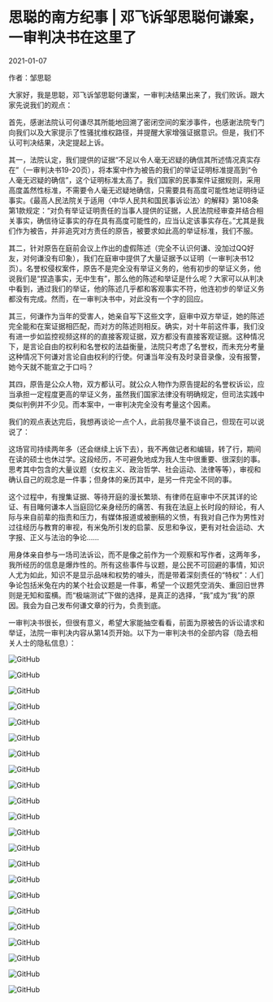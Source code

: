 # 思聪的南方纪事 | 邓飞诉邹思聪何谦案，一审判决书在这里了

2021-01-07

作者：邹思聪

大家好，我是思聪，邓飞诉邹思聪何谦案，一审判决结果出来了，我们败诉。跟大家先说我们的观点：

首先，感谢法院认可何谦尽其所能地回溯了密闭空间的案涉事件，也感谢法院专门向我们以及大家提示了性骚扰维权路径，并提醒大家增强证据意识。但是，我们不认可判决结果，决定提起上诉。

其一，法院认定，我们提供的证据“不足以令人毫无迟疑的确信其所述情况真实存在”（一审判决书19-20页），将本案中作为被告的我们的举证证明标准提高到“令人毫无迟疑的确信”，这个证明标准太高了。我们国家的民事案件证据规则，采用高度盖然性标准，不需要令人毫无迟疑地确信，只需要具有高度可能性地证明待证事实。《最高人民法院关于适用〈中华人民共和国民事诉讼法〉的解释》第108条第1款规定：“对负有举证证明责任的当事人提供的证据，人民法院经审查并结合相关事实，确信待证事实的存在具有高度可能性的，应当认定该事实存在。”尤其是我们作为被告，并非追究对方责任的原告，被要求如此高的举证标准，我们不服。

其二，针对原告在庭前会议上作出的虚假陈述（完全不认识何谦、没加过QQ好友，对何谦没有印象），我们在庭审中提供了大量证据予以证明（一审判决书12页）。名誉权侵权案件，原告不是完全没有举证义务的，他有初步的举证义务，他说我们是“捏造事实，无中生有”，那么他的陈述和举证是什么呢？大家可以从判决中看到，通过我们的举证，他的陈述几乎都和客观事实不符，他连初步的举证义务都没有完成。然而，在一审判决书中，对此没有一个字的回应。

其三，何谦作为当年的受害人，她亲自写下这些文字，庭审中双方举证，她的陈述完全能和在案证据相匹配，而对方的陈述则相反。确实，对十年前这件事，我们没有进一步如监控视频这样的的直接客观证据，双方都没有直接客观证据。这种情况下，是言论自由的权利和名誉权的法益衡量，法院只考虑了名誉权，而未充分考量这种情况下何谦对言论自由权利的行使。何谦当年没有及时录音录像，没有报警，她今天就不能宣之于口吗？

其四，原告是公众人物，双方都认可。就公众人物作为原告提起的名誉权诉讼，应当承担一定程度更高的举证义务，虽然我们国家法律没有明确规定，但司法实践中类似判例并不少见。而本案中，一审判决完全没有考量这个因素。

我们的观点表达完后，我想再谈论一点个人，此前我尽量不谈自己，但现在可以说说了：

这场官司持续两年多（还会继续上诉下去），我不再做记者和编辑，转了行，期间在读的硕士也休过学。这段经历，不可避免地成为我人生中很重要、很深刻的事。思考其中包含的大量议题（女权主义、政治哲学、社会运动、法律等等），审视和确认自己的观念是一件事；但身体的亲历其中，是另一件完全不同的事。

这个过程中，有搜集证据、等待开庭的漫长繁琐、有律师在庭审中不厌其详的论证、有目睹何谦本人当庭回忆亲身经历的痛苦、有我在法庭上长时段的辩论，有人际与来自前辈的指责和压力，有媒体报道或被删稿的义愤，有我对自己作为男性对过往经历与教育的审视，有米兔所引发的启蒙、反思和争议，更有对社会运动、大字报、正义与法治的争论……

用身体亲自参与一场司法诉讼，而不是像之前作为一个观察和写作者，这两年多，我所经历的信息是爆炸性的。所有这些事件与议题，是公民不可回避的事情，知识人尤为如此，知识不是显示品味和权势的噱头，而是带着深刻责任的“特权”：人们争论包括米兔在内的某个社会议题是一件事，希望一个议题凭空消失、重回旧世界则是无知和蛮横。而“极端测试”下做的选择，是真正的选择，“我”成为“我”的原因。我会为自己发布何谦文章的行为，负责到底。

一审判决书很长，但很有意义，希望大家能抽空看看，前面为原被告的诉讼请求和举证，法院一审判决内容从第14页开始。以下为一审判决书的全部内容（隐去相关人士的隐私信息）：

![GitHub](https://chinadigitaltimes.net/chinese/files/2021/01/post-661193-5ff65434c5799.)

![GitHub](https://chinadigitaltimes.net/chinese/files/2021/01/post-661193-5ff6543794c54.)

![GitHub](https://chinadigitaltimes.net/chinese/files/2021/01/post-661193-5ff6543a718d8.)

![GitHub](https://chinadigitaltimes.net/chinese/files/2021/01/post-661193-5ff6543d51778.)

![GitHub](https://chinadigitaltimes.net/chinese/files/2021/01/post-661193-5ff6544028595.)

![GitHub](https://chinadigitaltimes.net/chinese/files/2021/01/post-661193-5ff65442ba940.)

![GitHub](https://chinadigitaltimes.net/chinese/files/2021/01/post-661193-5ff65445a2a53.)

![GitHub](https://chinadigitaltimes.net/chinese/files/2021/01/post-661193-5ff65448784b7.)

![GitHub](https://chinadigitaltimes.net/chinese/files/2021/01/post-661193-5ff67c9e6382c.)

![GitHub](https://chinadigitaltimes.net/chinese/files/2021/01/post-661193-5ff6544dca7ae.)

![GitHub](https://chinadigitaltimes.net/chinese/files/2021/01/post-661193-5ff654506cf89.)

![GitHub](https://chinadigitaltimes.net/chinese/files/2021/01/post-661193-5ff65453165d1.)

![GitHub](https://chinadigitaltimes.net/chinese/files/2021/01/post-661193-5ff654561a20e.)

![GitHub](https://chinadigitaltimes.net/chinese/files/2021/01/post-661193-5ff65458e83a1.)

![GitHub](https://chinadigitaltimes.net/chinese/files/2021/01/post-661193-5ff6545bf2264.)

![GitHub](https://chinadigitaltimes.net/chinese/files/2021/01/post-661193-5ff6545eb0053.)

![GitHub](https://chinadigitaltimes.net/chinese/files/2021/01/post-661193-5ff65461786b9.)

![GitHub](https://chinadigitaltimes.net/chinese/files/2021/01/post-661193-5ff654643cc1a.)

![GitHub](https://chinadigitaltimes.net/chinese/files/2021/01/post-661193-5ff654670fefa.)

![GitHub](https://chinadigitaltimes.net/chinese/files/2021/01/post-661193-5ff65469bc1f0.)

![GitHub](https://chinadigitaltimes.net/chinese/files/2021/01/post-661193-5ff6546c5bc77.)

![GitHub](https://chinadigitaltimes.net/chinese/files/2021/01/post-661193-5ff6546e96a24.)

